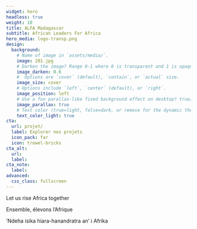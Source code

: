 ```yaml
---
widget: hero
headless: true
weight: 10
title: ALFA Madagascar
subtitle: African Leaders For Africa
hero_media: logo-transp.png
design:
  background:
    # Name of image in `assets/media/`.
    image: 201.jpg
    # Darken the image? Range 0-1 where 0 is transparent and 1 is opaque.
    image_darken: 0.6
    #  Options are `cover` (default), `contain`, or `actual` size.
    image_size: cover
    # Options include `left`, `center` (default), or `right`.
    image_position: left
    # Use a fun parallax-like fixed background effect on desktop? true/false
    image_parallax: true
    # Text color (true=light, false=dark, or remove for the dynamic theme color).
    text_color_light: true
cta:
  url: projet/
  label: Explorer nos projets
  icon_pack: far
  icon: trowel-bricks
cta_alt:
  url:
  label:
cta_note:
  label:
advanced:
  css_class: fullscreen
---
```


<!-- <br>
<div background="white"> -->
Let us rise Africa together

Ensemble, élevons l’Afrique

’Ndeha isika hiara-hanandratra an’ i Afrika
<!-- </div> -->
